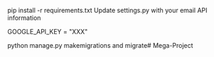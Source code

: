 pip install -r requirements.txt
Update settings.py with your email API information

GOOGLE_API_KEY = "XXX"

python manage.py makemigrations and migrate#   M e g a - P r o j e c t  
 